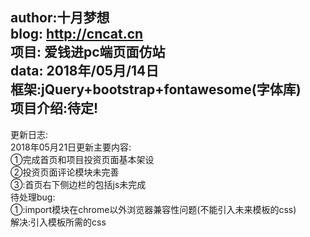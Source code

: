 author:十月梦想<br/>
blog:  http://cncat.cn <br/>
项目:  爱钱进pc端页面仿站<br/>
data:  2018年/05月/14日<br/>
框架:jQuery+bootstrap+fontawesome(字体库)<br/>
项目介绍:待定!<br/>
--------------------------------------------------
更新日志:<br/>
2018年05月21日更新主要内容:<br/>
①完成首页和项目投资页面基本架设<br/>
②投资页面评论模块未完善<br/>
③:首页右下侧边栏的包括js未完成<br/>
待处理bug:<br/>
①:import模块在chrome以外浏览器兼容性问题(不能引入未来模板的css)<br/>
解决:引入模板所需的css<br/>
